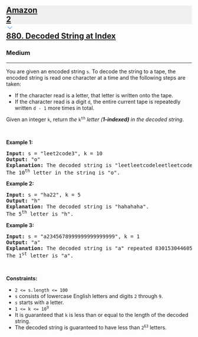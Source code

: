 <h2><a href="https://leetcode.com/problems/decoded-string-at-index/"><div id="big-omega-company-tags"><div id="big-omega-topbar"><div class="companyTagsContainer" style="overflow-x: scroll; flex-wrap: nowrap;"><div class="companyTagsContainer--tag" style="background-color: rgba(0, 10, 32, 0.05); --darkreader-inline-bgcolor: rgba(0, 2, 14, 0.05);" data-darkreader-inline-bgcolor=""><div>Amazon</div><div class="companyTagsContainer--tagOccurence">2</div></div></div><div class="companyTagsContainer--chevron"><div><svg version="1.1" id="icon" xmlns="http://www.w3.org/2000/svg" xmlns:xlink="http://www.w3.org/1999/xlink" x="0px" y="0px" viewBox="0 0 32 32" fill="#4087F1" xml:space="preserve" style="width: 20px; --darkreader-inline-fill: #679cca;" data-darkreader-inline-fill=""><polygon points="16,22 6,12 7.4,10.6 16,19.2 24.6,10.6 26,12 "></polygon><rect id="_x3C_Transparent_Rectangle_x3E_" class="st0" fill="none" width="32" height="32"></rect></svg></div></div></div></div>880. Decoded String at Index</a></h2><h3>Medium</h3><hr><div><p>You are given an encoded string <code>s</code>. To decode the string to a tape, the encoded string is read one character at a time and the following steps are taken:</p>

<ul>
	<li>If the character read is a letter, that letter is written onto the tape.</li>
	<li>If the character read is a digit <code>d</code>, the entire current tape is repeatedly written <code>d - 1</code> more times in total.</li>
</ul>

<p>Given an integer <code>k</code>, return <em>the </em><code>k<sup>th</sup></code><em> letter (<strong>1-indexed)</strong> in the decoded string</em>.</p>

<p>&nbsp;</p>
<p><strong class="example">Example 1:</strong></p>

<pre><strong>Input:</strong> s = "leet2code3", k = 10
<strong>Output:</strong> "o"
<strong>Explanation:</strong> The decoded string is "leetleetcodeleetleetcodeleetleetcode".
The 10<sup>th</sup> letter in the string is "o".
</pre>

<p><strong class="example">Example 2:</strong></p>

<pre><strong>Input:</strong> s = "ha22", k = 5
<strong>Output:</strong> "h"
<strong>Explanation:</strong> The decoded string is "hahahaha".
The 5<sup>th</sup> letter is "h".
</pre>

<p><strong class="example">Example 3:</strong></p>

<pre><strong>Input:</strong> s = "a2345678999999999999999", k = 1
<strong>Output:</strong> "a"
<strong>Explanation:</strong> The decoded string is "a" repeated 8301530446056247680 times.
The 1<sup>st</sup> letter is "a".
</pre>

<p>&nbsp;</p>
<p><strong>Constraints:</strong></p>

<ul>
	<li><code>2 &lt;= s.length &lt;= 100</code></li>
	<li><code>s</code> consists of lowercase English letters and digits <code>2</code> through <code>9</code>.</li>
	<li><code>s</code> starts with a letter.</li>
	<li><code>1 &lt;= k &lt;= 10<sup>9</sup></code></li>
	<li>It is guaranteed that <code>k</code> is less than or equal to the length of the decoded string.</li>
	<li>The decoded string is guaranteed to have less than <code>2<sup>63</sup></code> letters.</li>
</ul>
</div>
